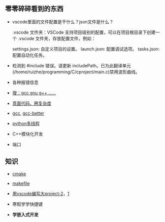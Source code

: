 ## 零零碎碎看到的东西

- vscode里面的文件配置是干什么？json文件是什么？

    .vscode 文件夹：VSCode 支持项目级别的配置，可以在项目根目录下创建一个 .vscode 文件夹，存放配置文件，例如：

    settings.json: 自定义项目的设置。
    launch.json: 配置调试选项。
    tasks.json: 配置自动化任务。

- 检测到 #include 错误。请更新 includePath。已为此翻译单元(/home/ruizhe/programming/C/cproject/main.c)禁用波形曲线。

- 各种报错信息

- [搜：gcc gnu g++ ……](https://blog.csdn.net/weixin_41973774/article/details/120219649)

- [意面代码、圈复杂度](https://blog.csdn.net/msc1211/article/details/120446642)

- [gcc](https://blog.csdn.net/qq_42965223/article/details/122739839), [gcc-better](https://blog.csdn.net/b_ingram/article/details/118946166)

- [python多线程](https://blog.csdn.net/qq_42475711/article/details/106956460)

- C++模块化开发

- 端口

## 知识

- [cmake](https://blog.csdn.net/Torres_10/article/details/80371425)

- [makefile](https://blog.csdn.net/ruglcc/article/details/7814546/)

- [用vscode编写大project-2](https://docs.pingcode.com/ask/272978.html)，[1](https://www.cnblogs.com/Roboduster/p/15315817.html)

- 寒假学学快捷键

- **学嵌入式开发**